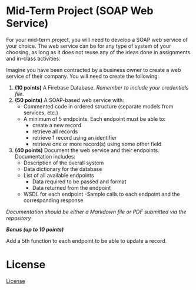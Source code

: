 # Mid-Term Project (SOAP Web Service)

For your mid-term project, you will need to develop a SOAP web service of your choice. The web service can be for any type of system of your choosing, as long as it does not reuse any of the ideas done in assignments and in-class activities.

Imagine you have been contracted by a business owner to create a web service of their company. You will need to create the following:
1. **(10 points)** A Firebase Database. *Remember to include your credentials file*.
1. **(50 points)** A SOAP-based web service with:
	- Commented code in ordered structure (separate models from services, etc.)
	- A minimum of 5 endpoints. Each endpoint must be able to: 
		- create a new record
		- retrieve all records
		- retrieve 1 record using an identifier
		- retrieve one or more record(s) using some other field
1. **(40 points)** Document the web service and their endpoints. Documentation includes:
	- Description of the overall system
	- Data dictionary for the database 
	- List of all available endpoints
		- Data required to be passed and format
		- Data returned from the endpoint
	- WSDL for each endpoint
	-Sample calls to each endpoint and the corresponding response
 
*Documentation should be either a Markdown file or PDF submitted via the repository* 
 
***Bonus (up to 10 points)***

Add a 5th function to each endpoint to be able to update a record.

# License

[License](LICENSE)